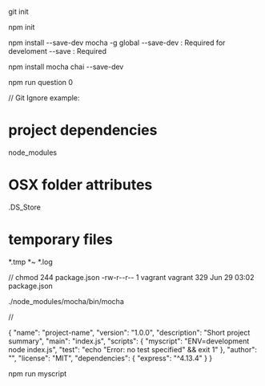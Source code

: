git init

npm init

npm install --save-dev mocha
-g global
--save-dev : Required for develoment
--save : Required

npm install mocha chai --save-dev

npm run question 0


// Git Ignore example:
# project dependencies
node_modules

# OSX folder attributes
.DS_Store

# temporary files
*.tmp
*~
*.log


// chmod 244 package.json
-rw-r--r-- 1 vagrant vagrant   329 Jun 29 03:02 package.json


./node_modules/mocha/bin/mocha


//

{
  "name": "project-name",
  "version": "1.0.0",
  "description": "Short project summary",
  "main": "index.js",
  "scripts": {
    "myscript": "ENV=development node index.js",
    "test": "echo \"Error: no test specified\" && exit 1"
  },
  "author": "",
  "license": "MIT",
  "dependencies": {
    "express": "^4.13.4"
  }
}


npm run myscript
